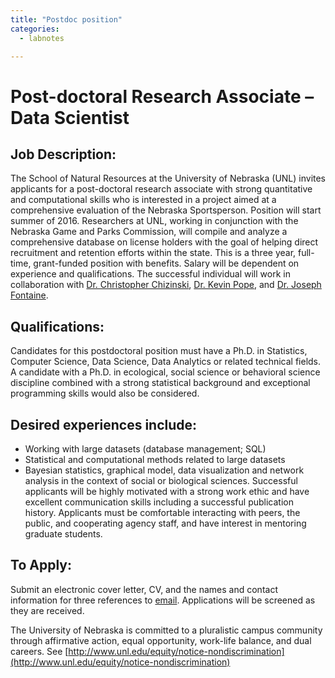 ```yaml
---
title: "Postdoc position"
categories:
  - labnotes

---
```


# Post-doctoral Research Associate – Data Scientist 

## Job Description:
The School of Natural Resources at the University of Nebraska (UNL) invites applicants for a
post-doctoral research associate with strong quantitative and computational skills who is
interested in a project aimed at a comprehensive evaluation of the Nebraska Sportsperson.
Position will start summer of 2016. Researchers at UNL, working in conjunction with the
Nebraska Game and Parks Commission, will compile and analyze a comprehensive database on
license holders with the goal of helping direct recruitment and retention efforts within the state.
This is a three year, full-time, grant-funded position with benefits. Salary will be
dependent on experience and qualifications. The successful individual will work in collaboration
with [Dr. Christopher Chizinski](http://chrischizinski.github.io/lab/chrischizinski.html), [Dr. Kevin Pope](http://snr.unl.edu/aboutus/who/people/faculty-member.asp?pid=759), and [Dr. Joseph Fontaine](https://sites.google.com/site/tjfontaineunl/TJ-Fontaine/People/TJ-Fontaine).


## Qualifications:
Candidates for this postdoctoral position must have a Ph.D. in Statistics, Computer Science, Data
Science, Data Analytics or related technical fields. A candidate with a Ph.D. in ecological, social
science or behavioral science discipline combined with a strong statistical background and
exceptional programming skills would also be considered.

## Desired experiences include:
* Working with large datasets (database management; SQL)
* Statistical and computational methods related to large datasets
* Bayesian statistics, graphical model, data visualization and network analysis in the
context of social or biological sciences.
Successful applicants will be highly motivated with a strong work ethic and have excellent
communication skills including a successful publication history. Applicants must be comfortable
interacting with peers, the public, and cooperating agency staff, and have interest in mentoring
graduate students.

## To Apply:
Submit an electronic cover letter, CV, and the names and contact information for three references
to [email](mailto:cchizinski2@unl.edu). Applications will be screened as they are received.


 The University of Nebraska is committed to a pluralistic campus community through affirmative
action, equal opportunity, work-life balance, and dual careers. See
[http://www.unl.edu/equity/notice-nondiscrimination](http://www.unl.edu/equity/notice-nondiscrimination)